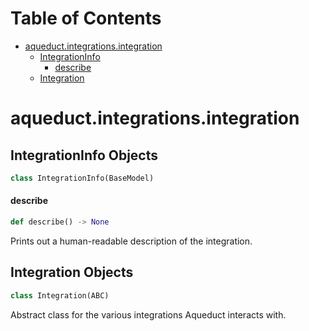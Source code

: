 # Table of Contents

* [aqueduct.integrations.integration](#aqueduct.integrations.integration)
  * [IntegrationInfo](#aqueduct.integrations.integration.IntegrationInfo)
    * [describe](#aqueduct.integrations.integration.IntegrationInfo.describe)
  * [Integration](#aqueduct.integrations.integration.Integration)

<a id="aqueduct.integrations.integration"></a>

# aqueduct.integrations.integration

<a id="aqueduct.integrations.integration.IntegrationInfo"></a>

## IntegrationInfo Objects

```python
class IntegrationInfo(BaseModel)
```

<a id="aqueduct.integrations.integration.IntegrationInfo.describe"></a>

#### describe

```python
def describe() -> None
```

Prints out a human-readable description of the integration.

<a id="aqueduct.integrations.integration.Integration"></a>

## Integration Objects

```python
class Integration(ABC)
```

Abstract class for the various integrations Aqueduct interacts with.


